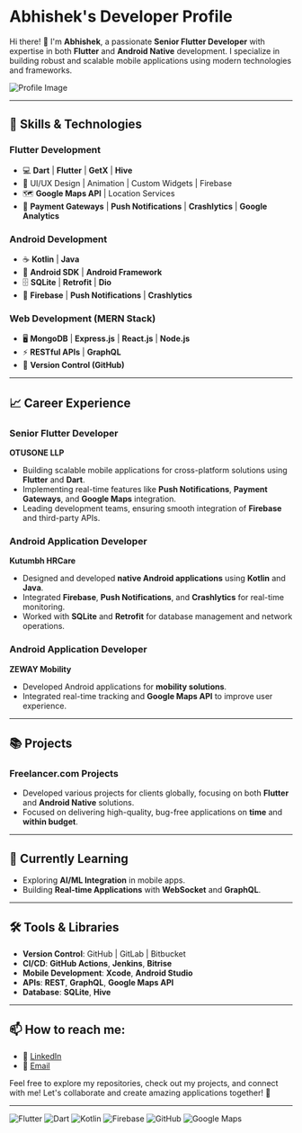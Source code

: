 # Abhishek's Developer Profile

Hi there! 👋 I'm **Abhishek**, a passionate **Senior Flutter Developer** with expertise in both **Flutter** and **Android Native** development. I specialize in building robust and scalable mobile applications using modern technologies and frameworks.

![Profile Image](https://blog.solguruz.com/wp-content/uploads/2023/11/Flutter-for-Hybrid-Apps-Why-Flutter-is-the-Best-Platform-to-Make-Hybrid-Apps.png)

---

## 🚀 Skills & Technologies

### **Flutter Development**
- 💻 **Dart** | **Flutter** | **GetX** | **Hive**
- 📱 UI/UX Design | Animation | Custom Widgets | Firebase
- 🗺️ **Google Maps API** | Location Services
- 🔐 **Payment Gateways** | **Push Notifications** | **Crashlytics** | **Google Analytics**

### **Android Development**
- ☕ **Kotlin** | **Java**
- 📱 **Android SDK** | **Android Framework**
- 🗄️ **SQLite** | **Retrofit** | **Dio**
- 📲 **Firebase** | **Push Notifications** | **Crashlytics**

### **Web Development (MERN Stack)**
- 🖥️ **MongoDB** | **Express.js** | **React.js** | **Node.js**
- ⚡ **RESTful APIs** | **GraphQL**
- 💾 **Version Control (GitHub)**

---

## 📈 Career Experience

### **Senior Flutter Developer**  
**OTUSONE LLP**
- Building scalable mobile applications for cross-platform solutions using **Flutter** and **Dart**.
- Implementing real-time features like **Push Notifications**, **Payment Gateways**, and **Google Maps** integration.
- Leading development teams, ensuring smooth integration of **Firebase** and third-party APIs.

### **Android Application Developer**  
**Kutumbh HRCare**  
- Designed and developed **native Android applications** using **Kotlin** and **Java**.
- Integrated **Firebase**, **Push Notifications**, and **Crashlytics** for real-time monitoring.
- Worked with **SQLite** and **Retrofit** for database management and network operations.

### **Android Application Developer**  
**ZEWAY Mobility**  
- Developed Android applications for **mobility solutions**.
- Integrated real-time tracking and **Google Maps API** to improve user experience.

---

## 📚 Projects

### **Freelancer.com Projects**
- Developed various projects for clients globally, focusing on both **Flutter** and **Android Native** solutions.
- Focused on delivering high-quality, bug-free applications on **time** and **within budget**.

---

## 🌱 Currently Learning
- Exploring **AI/ML Integration** in mobile apps.
- Building **Real-time Applications** with **WebSocket** and **GraphQL**.

---

## 🛠️ Tools & Libraries
- **Version Control**: GitHub | GitLab | Bitbucket
- **CI/CD**: **GitHub Actions**, **Jenkins**, **Bitrise**
- **Mobile Development**: **Xcode**, **Android Studio**
- **APIs**: **REST**, **GraphQL**, **Google Maps API**
- **Database**: **SQLite**, **Hive**

---

## 📫 How to reach me:
- 💼 [LinkedIn](https://www.linkedin.com/in/abhishek-yadav-524691234/)
- 📧 [Email](mailto:ay942115@gmail.com)

Feel free to explore my repositories, check out my projects, and connect with me! Let's collaborate and create amazing applications together! 🚀

---

![Flutter](https://img.shields.io/badge/Flutter-02569B?logo=flutter&logoColor=white)
![Dart](https://img.shields.io/badge/Dart-00B4B4?logo=dart&logoColor=white)
![Kotlin](https://img.shields.io/badge/Kotlin-0095D5?logo=kotlin&logoColor=white)
![Firebase](https://img.shields.io/badge/Firebase-FFCB2B?logo=firebase&logoColor=white)
![GitHub](https://img.shields.io/badge/GitHub-181717?logo=github&logoColor=white)
![Google Maps](https://img.shields.io/badge/Google_Maps-4285F4?logo=google-maps&logoColor=white)
